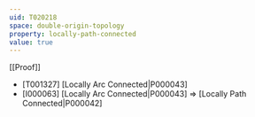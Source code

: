 ```yaml
---
uid: T020218
space: double-origin-topology
property: locally-path-connected
value: true
---
```

[[Proof]]

* [T001327] [Locally Arc Connected|P000043]
* [I000063] [Locally Arc Connected|P000043] => [Locally Path Connected|P000042]

